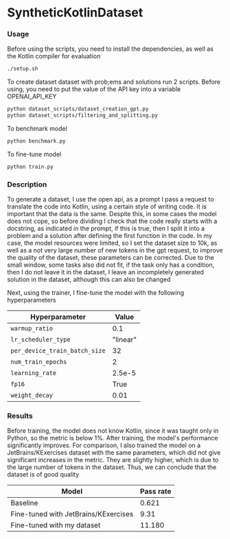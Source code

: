 # SyntheticKotlinDataset

### Usage

Before using the scripts, you need to install the dependencies, as well as the Kotlin compiler for evaluation

```bash
./setup.sh
```

To create dataset dataset with prob;ems and solutions run 2 scripts. Before using, you need to put the value of the API key into a variable OPENAI_API_KEY
```bash
python dataset_scripts/dataset_creation_gpt.py
python dataset_scripts/filtering_and_splitting.py
```

To benchmark model
```bash
python benchmark.py
```

To fine-tune model
```bash
python train.py
```

### Description
To generate a dataset, I use the open api, as a prompt I pass a request to translate the code into Kotlin, using a certain style of writing code. It is important that the data is the same. Despite this, in some cases the model does not cope, so before dividing I check that the code really starts with a docstring, as indicated in the prompt, if this is true, then I split it into a problem and a solution after defining the first function in the code. In my case, the model resources were limited, so I set the dataset size to 10k, as well as a not very large number of new tokens in the gpt request, to improve the quality of the dataset, these parameters can be corrected. Due to the small window, some tasks also did not fit, if the task only has a condition, then I do not leave it in the dataset, I leave an incompletely generated solution in the dataset, although this can also be changed

Next, using the trainer, I fine-tune the model with the following hyperparameters

| Hyperparameter               | Value             |
|------------------------------|-------------------|
| `warmup_ratio`               | 0.1               |
| `lr_scheduler_type`          | "linear"          |
| `per_device_train_batch_size`| 32                |
| `num_train_epochs`           | 2                 |
| `learning_rate`              | 2.5e-5            |
| `fp16`                       | True              |
| `weight_decay`               | 0.01              |

### Results
Before training, the model does not know Kotlin, since it was taught only in Python, so the metric is below 1%. After training, the model's performance significantly improves. For comparison, I also trained the model on a JetBrains/KExercises dataset with the same parameters, which did not give significant increases in the metric. They are slightly higher, which is due to the large number of tokens in the dataset. Thus, we can conclude that the dataset is of good quality

| Model                                | Pass rate |
|--------------------------------------|---------|
| Baseline                             | 0.621   |
| Fine-tuned with JetBrains/KExercises | 9.31    |
| Fine-tuned with my dataset           | 11.180  |



